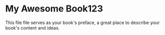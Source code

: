 # My Awesome Book123

This file file serves as your book's preface, a great place to describe your book's content and ideas.

